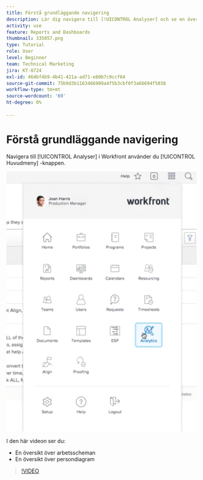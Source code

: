 ```yaml
---
title: Förstå grundläggande navigering
description: Lär dig navigera till [!UICONTROL Analyser] och se en översikt över arbetsscheman och personscheman i Workfront.
activity: use
feature: Reports and Dashboards
thumbnail: 335057.png
type: Tutorial
role: User
level: Beginner
team: Technical Marketing
jira: KT-8724
exl-id: 464bf4b9-4b41-421a-ad71-e60b7c9ccf64
source-git-commit: 75b9d3b1163466909a4f5b3cbf0f3a66694f5038
workflow-type: tm+mt
source-wordcount: '69'
ht-degree: 0%

---
```


# Förstå grundläggande navigering

Navigera till [!UICONTROL Analyser] i Workfront använder du [!UICONTROL Huvudmeny] -knappen.

![En bild på hur du hittar [!UICONTROL Analyser] i WORKFRONT [!UICONTROL huvudmeny]](assets/Navigate-NWE.png)

I den här videon ser du:

* En översikt över arbetsscheman
* En översikt över persondiagram

>[!VIDEO](https://video.tv.adobe.com/v/335057/?quality=12&learn=on)
